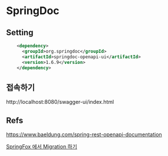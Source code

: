 SpringDoc
======================


## Setting

```xml
    <dependency>
      <groupId>org.springdoc</groupId>
      <artifactId>springdoc-openapi-ui</artifactId>
      <version>1.6.9</version>
    </dependency>
```


## 접속하기
http://localhost:8080/swagger-ui/index.html

## Refs
https://www.baeldung.com/spring-rest-openapi-documentation

[SpringFox 에서 Migration 하기](https://springdoc.org/migrating-from-springfox.html)
